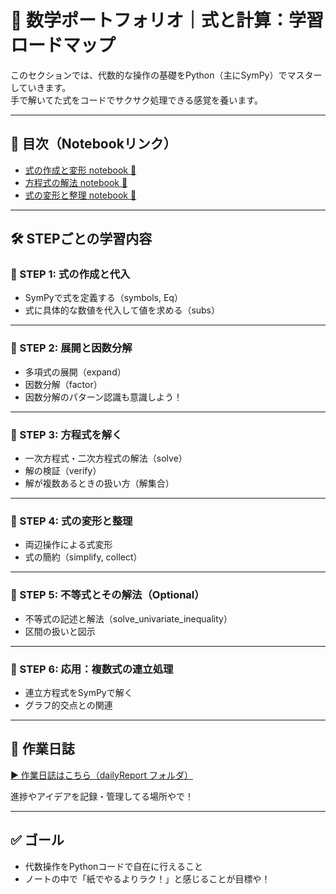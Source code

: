 # 📘 数学ポートフォリオ｜式と計算：学習ロードマップ

このセクションでは、代数的な操作の基礎をPython（主にSymPy）でマスターしていきます。  
手で解いてた式をコードでサクサク処理できる感覚を養います。

---

## 🔗 目次（Notebookリンク）

- [式の作成と変形 notebook 📓](https://github.com/yukimasa0705/math_expression_and_equation./blob/main/expression_and_equation.ipynb)
- [方程式の解法 notebook 📓](https://github.com/yukimasa0705/math_expression_and_equation./blob/main/solving_equations.ipynb)
- [式の変形と整理 notebook 📓](https://github.com/yukimasa0705/math_expression_and_equation./blob/main/math_expression_rearrangement.ipynb)

---

## 🛠️ STEPごとの学習内容

### 📌 STEP 1: 式の作成と代入
- SymPyで式を定義する（symbols, Eq）
- 式に具体的な数値を代入して値を求める（subs）

---

### 📌 STEP 2: 展開と因数分解
- 多項式の展開（expand）
- 因数分解（factor）
- 因数分解のパターン認識も意識しよう！

---

### 📌 STEP 3: 方程式を解く
- 一次方程式・二次方程式の解法（solve）
- 解の検証（verify）
- 解が複数あるときの扱い方（解集合）

---

### 📌 STEP 4: 式の変形と整理
- 両辺操作による式変形
- 式の簡約（simplify, collect）

---

### 📌 STEP 5: 不等式とその解法（Optional）
- 不等式の記述と解法（solve_univariate_inequality）
- 区間の扱いと図示

---

### 📌 STEP 6: 応用：複数式の連立処理
- 連立方程式をSymPyで解く
- グラフ的交点との関連

---

## 📝 作業日誌
[▶ 作業日誌はこちら（dailyReport フォルダ）](https://github.com/yukimasa0705/math_expression_and_equation./tree/main/dailyReport)

進捗やアイデアを記録・管理してる場所やで！

---

## ✅ ゴール
- 代数操作をPythonコードで自在に行えること  
- ノートの中で「紙でやるよりラク！」と感じることが目標や！
